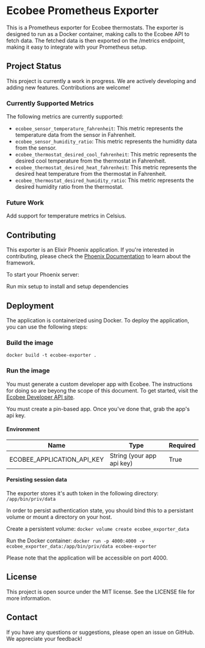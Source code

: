 # Ecobee Prometheus Exporter

This is a Prometheus exporter for Ecobee thermostats. The exporter is designed to run as a Docker container, making calls to the Ecobee API to fetch data. The fetched data is then exported on the /metrics endpoint, making it easy to integrate with your Prometheus setup.

## Project Status

This project is currently a work in progress. We are actively developing and adding new features. Contributions are welcome!

### Currently Supported Metrics

The following metrics are currently supported:

* `ecobee_sensor_temperature_fahrenheit`: This metric represents the temperature data from the sensor in Fahrenheit.
* `ecobee_sensor_humidity_ratio`: This metric represents the humidity data from the sensor.
* `ecobee_thermostat_desired_cool_fahrenheit`: This metric represents the desired cool temperature from the thermostat in Fahrenheit.
* `ecobee_thermostat_desired_heat_fahrenheit`: This metric represents the desired heat temperature from the thermostat in Fahrenheit.
* `ecobee_thermostat_desired_humidity_ratio`: This metric represents the desired humidity ratio from the thermostat.

### Future Work

Add support for temperature metrics in Celsius.

## Contributing

This exporter is an Elixir Phoenix application. If you're interested in contributing, please check the [Phoenix Documentation](https://www.hexdocs.com/phoenix) to learn about the framework.

To start your Phoenix server:

Run mix setup to install and setup dependencies

## Deployment
The application is containerized using Docker. To deploy the application, you can use the following steps:

### Build the image
`docker build -t ecobee-exporter .`

### Run the image

You must generate a custom developer app with Ecobee.  The instructions for doing so are beyong the scope of this document. To get started, visit the [Ecobee Developer API site](https://www.ecobee.com/en-us/developers/).

You must create a pin-based app.  Once you've done that, grab the app's api key.

#### Environment

| Name                       | Type                      | Required |
|----------------------------|---------------------------|----------|
| ECOBEE_APPLICATION_API_KEY | String (your app api key) | True     |

#### Persisting session data

The exporter stores it's auth token in the following directory: `/app/bin/priv/data`

In order to persist authentication state, you should bind this to a persistant volume or mount a directory on your host.

Create a persistent volume: `docker volume create ecobee_exporter_data`

Run the Docker container: `docker run -p 4000:4000 -v ecobee_exporter_data:/app/bin/priv/data ecobee-exporter`

Please note that the application will be accessible on port 4000.

## License
This project is open source under the MIT license. See the LICENSE file for more information.

## Contact
If you have any questions or suggestions, please open an issue on GitHub. We appreciate your feedback!
